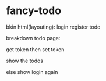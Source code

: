 # fancy-todo

bkin html(layouting):
login
register
todo 

breakdown todo page:

get token then set token 

show the todos 

else
show login again
